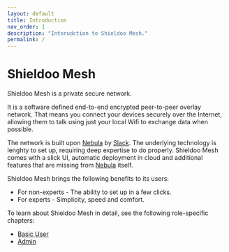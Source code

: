```yaml
---
layout: default
title: Introduction
nav_order: 1
description: "Intorudction to Shieldoo Mesh."
permalink: /
---
```


# Shieldoo Mesh
Shieldoo Mesh is a private secure network. 

It is a software defined end-to-end encrypted peer-to-peer overlay network. That means you connect your devices securely over the Internet, allowing them to talk using just your local Wifi to exchange data when possible.

The network is built upon [Nebula](https://github.com/slackhq/nebula) by [Slack](https://github.com/slackhq). The underlying technology is lenghty to set up, requiring deep expertise to do properly. Shieldoo Mesh comes with a slick UI, automatic deployment in cloud and additional features that are missing from [Nebula](https://github.com/slackhq/nebula) itself. 

Shieldoo Mesh brings the following benefits to its users:
- For non-experts - The ability to set up in a few clicks.
- For experts - Simplicity, speed and comfort.

To learn about Shieldoo Mesh in detail, see the following role-specific chapters:
- [Basic User](./pages/basic/#basic-user)
- [Admin](./pages/admin/#admin)
